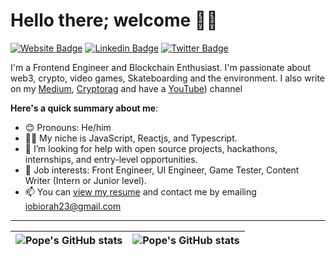 # Hello there; welcome 👋🏾

 [![Website Badge](https://img.shields.io/badge/-pope-000000?style=for-the-badge&logo=Google-Chrome&logoColor=white&link=https://#)](#) [![Linkedin Badge](https://img.shields.io/badge/-ignatiusobiorah-blue?style=for-the-badge&logo=Linkedin&logoColor=white&link=https://www.linkedin.com/in/ignatius-obiorah-5242a6191/)](https://www.linkedin.com/in/ignatius-obiorah-5242a6191/) [![Twitter Badge](https://img.shields.io/badge/-@whxspope-1ca0f1?style=for-the-badge&logo=twitter&logoColor=white&link=https://twitter.com/whxspope)](https://x.com/whxspope)

I'm a Frontend Engineer and Blockchain Enthusiast. I'm passionate about web3, crypto, video games, Skateboarding and the environment. I also write on my [Medium](https://medium.com/@whoispope_), [Cryptorag](https://swiftransact.substack.com/) and have a [YouTube](https://www.youtube.com/channel/UC3GoStsuaNtM9aw3gzT8KyA/featured)) channel

**Here's a quick summary about me**:

- 😊 Pronouns: He/him
- 🧑‍💻 My niche is JavaScript, Reactjs, and Typescript.
- 💁 I’m looking for help with open source projects, hackathons, internships, and entry-level opportunities.
- 💼 Job interests: Front Engineer, UI Engineer, Game Tester, Content Writer (Intern or Junior level).
- 📫 You can [view my resume](https://docs.google.com/document/d/1dRT9CCBmQvUU85cK_YbNFF79doHATAkux1-EO_quo40/edit?usp=sharing) and contact me by emailing iobiorah23@gmail.com

---

| <img align="center" src="https://github-readme-stats.vercel.app/api?username=ignatiusobiorah&show_icons=true&include_all_commits=true&hide_border=true" alt="Pope's GitHub stats" /> | <img align="center" src="https://github-readme-stats.vercel.app/api/top-langs/?username=ignatiusobiorah&langs_count=8&layout=compact&hide_border=true" alt="Pope's GitHub stats" /> |
| ------------- | ------------- |

